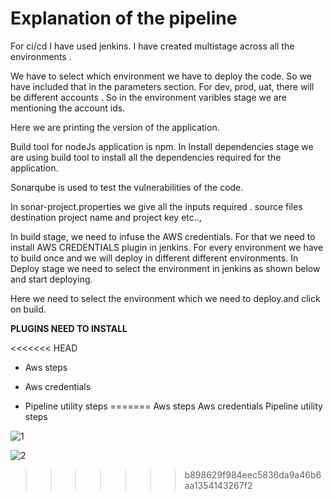 # Explanation of the pipeline

For ci/cd I have used jenkins. I have created multistage across all the environments .

We have to select which environment we have to deploy the code. So we have included that in the parameters section.
For dev, prod, uat, there will be different accounts . So in the environment varibles stage we are mentioning the account ids.

Here we are printing the version of the application.

Build tool for nodeJs application is npm. In Install dependencies stage we are using build tool to install all the dependencies required for the application.

Sonarqube is used to test the vulnerabilities of the code.

In sonar-project.properties we give all the inputs required . source files destination project name and project key etc..,

In build stage, we need to infuse the AWS credentials. For that we need to install AWS CREDENTIALS plugin in jenkins.
For every environment we have to build once and we will deploy in different different environments.
In Deploy stage we need to select the environment in jenkins as shown below and start deploying.

Here we need to select the environment which we need to deploy.and click on build. 

__PLUGINS NEED TO INSTALL__

<<<<<<< HEAD
* Aws steps

* Aws credentials

* Pipeline utility steps
=======
Aws steps
Aws credentials
Pipeline utility steps

![1](https://github.com/user-attachments/assets/6a113afe-324e-4cba-b5dd-84e238005169)

![2](https://github.com/user-attachments/assets/e1ef346f-5549-4708-8855-32c6a243e19c)
>>>>>>> b898629f984eec5836da9a46b6aa1354143267f2
